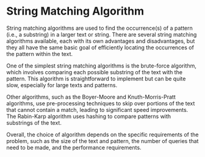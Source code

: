 # String Matching Algorithm

String matching algorithms are used to find the occurrence(s) of a pattern (i.e., a substring) in a larger text or string. There are several string matching algorithms available, each with its own advantages and disadvantages, but they all have the same basic goal of efficiently locating the occurrences of the pattern within the text.

One of the simplest string matching algorithms is the brute-force algorithm, which involves comparing each possible substring of the text with the pattern. This algorithm is straightforward to implement but can be quite slow, especially for large texts and patterns.

Other algorithms, such as the Boyer-Moore and Knuth-Morris-Pratt algorithms, use pre-processing techniques to skip over portions of the text that cannot contain a match, leading to significant speed improvements. The Rabin-Karp algorithm uses hashing to compare patterns with substrings of the text.

Overall, the choice of algorithm depends on the specific requirements of the problem, such as the size of the text and pattern, the number of queries that need to be made, and the performance requirements.